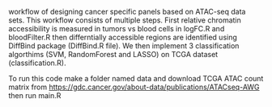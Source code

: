 
workflow of designing cancer specific panels based on ATAC-seq data sets. This workflow consists of multiple steps. First relative chromatin accessibility is measured in tumors vs blood cells in logFC.R and bloodFilter.R then differntially accessible regions are identified using DiffBind package (DiffBind.R file). We then implement 3 classification algorthims (SVM, RandomForest and LASSO) on TCGA dataset (classification.R).

To run this code make a folder named data and download TCGA ATAC count matrix from https://gdc.cancer.gov/about-data/publications/ATACseq-AWG then run main.R
